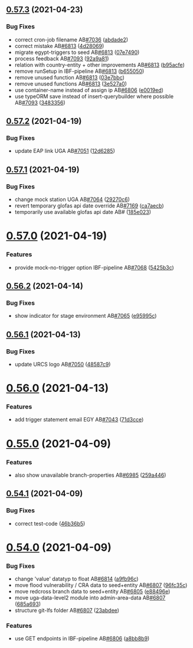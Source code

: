 ## [0.57.3](https://github.com/rodekruis/IBF-system/compare/v0.57.2...v0.57.3) (2021-04-23)


### Bug Fixes

* correct cron-job filename AB[#7036](https://github.com/rodekruis/IBF-system/issues/7036) ([abdade2](https://github.com/rodekruis/IBF-system/commit/abdade2eb13cc6f79ce79a9d606679af3c64c96c))
* correct mistake AB[#6813](https://github.com/rodekruis/IBF-system/issues/6813) ([4d28069](https://github.com/rodekruis/IBF-system/commit/4d280694836c0f5c1b39f748a37361ca43f5cfd1))
* migrate egypt-triggers to seed AB[#6813](https://github.com/rodekruis/IBF-system/issues/6813) ([07e7490](https://github.com/rodekruis/IBF-system/commit/07e7490f51320954f41376cdcabf0f90f4838059))
* process feedback AB[#7093](https://github.com/rodekruis/IBF-system/issues/7093) ([92a9a81](https://github.com/rodekruis/IBF-system/commit/92a9a81a85aa3e67f61a10b8dd7a5820da54c95d))
* relation with country-entity + other improvements AB[#6813](https://github.com/rodekruis/IBF-system/issues/6813) ([b95acfe](https://github.com/rodekruis/IBF-system/commit/b95acfea41d3f6ca6ecd088d6e5c213bcd25887c))
* remove runSetup in IBF-pipeline AB[#6813](https://github.com/rodekruis/IBF-system/issues/6813) ([b655050](https://github.com/rodekruis/IBF-system/commit/b65505094d2f6eacef4447387ca6096fdf5c7ff7))
* remove unused function AB[#6813](https://github.com/rodekruis/IBF-system/issues/6813) ([03e7bbc](https://github.com/rodekruis/IBF-system/commit/03e7bbc1fa89876e4b505cadfadf89193fb542a6))
* remove unused functions AB[#6813](https://github.com/rodekruis/IBF-system/issues/6813) ([3e527a0](https://github.com/rodekruis/IBF-system/commit/3e527a0298c4380e94a0c671ca90a7fa6aa554b5))
* use container-name instead of assign ip AB[#6806](https://github.com/rodekruis/IBF-system/issues/6806) ([e0019ed](https://github.com/rodekruis/IBF-system/commit/e0019ed8c094b2f634d7ea5296fd2cf08ae3d309))
* use typeORM save instead of insert-querybuilder where possible AB[#7093](https://github.com/rodekruis/IBF-system/issues/7093) ([3483356](https://github.com/rodekruis/IBF-system/commit/3483356f9196f0b76d0ccdeda7598da407fe403a))



## [0.57.2](https://github.com/rodekruis/IBF-system/compare/v0.57.1...v0.57.2) (2021-04-19)


### Bug Fixes

* update EAP link UGA AB[#7051](https://github.com/rodekruis/IBF-system/issues/7051) ([12d6285](https://github.com/rodekruis/IBF-system/commit/12d6285564579911ba8030fc63b815d31ce97b03))



## [0.57.1](https://github.com/rodekruis/IBF-system/compare/v0.57.0...v0.57.1) (2021-04-19)


### Bug Fixes

* change mock station UGA AB[#7064](https://github.com/rodekruis/IBF-system/issues/7064) ([29270c6](https://github.com/rodekruis/IBF-system/commit/29270c665f24ee024003cddc17c26beb4fc75b18))
* revert temporary glofas api date override AB[#7169](https://github.com/rodekruis/IBF-system/issues/7169) ([ca7aecb](https://github.com/rodekruis/IBF-system/commit/ca7aecb485521847fc99ab2facc7ee67e80e78e3))
* temporarily use available glofas api date AB# ([185e023](https://github.com/rodekruis/IBF-system/commit/185e0232dace0da508bf88c55b7cf60bff727c25))



# [0.57.0](https://github.com/rodekruis/IBF-system/compare/v0.56.2...v0.57.0) (2021-04-19)


### Features

* provide mock-no-trigger option IBF-pipeline AB[#7068](https://github.com/rodekruis/IBF-system/issues/7068) ([5425b3c](https://github.com/rodekruis/IBF-system/commit/5425b3c793b374543de805a81d2adc136d986396))



## [0.56.2](https://github.com/rodekruis/IBF-system/compare/v0.56.1...v0.56.2) (2021-04-14)


### Bug Fixes

* show indicator for stage environment AB[#7065](https://github.com/rodekruis/IBF-system/issues/7065) ([e95995c](https://github.com/rodekruis/IBF-system/commit/e95995cb54f7144a16ff8364029cd4043eabfab8))



## [0.56.1](https://github.com/rodekruis/IBF-system/compare/v0.56.0...v0.56.1) (2021-04-13)


### Bug Fixes

* update URCS logo AB[#7050](https://github.com/rodekruis/IBF-system/issues/7050) ([48587c9](https://github.com/rodekruis/IBF-system/commit/48587c9fecc0a7001f0decf905766a16416616c6))



# [0.56.0](https://github.com/rodekruis/IBF-system/compare/v0.55.0...v0.56.0) (2021-04-13)


### Features

* add trigger statement email EGY AB[#7043](https://github.com/rodekruis/IBF-system/issues/7043) ([71d3cce](https://github.com/rodekruis/IBF-system/commit/71d3ccee7e17e4bd8969430789ab7112bf2a8be3))



# [0.55.0](https://github.com/rodekruis/IBF-system/compare/v0.54.1...v0.55.0) (2021-04-09)


### Features

* also show unavailable branch-properties AB[#6985](https://github.com/rodekruis/IBF-system/issues/6985) ([259a446](https://github.com/rodekruis/IBF-system/commit/259a4467296fc3d5ef20e59680c01fb73c756c40))



## [0.54.1](https://github.com/rodekruis/IBF-system/compare/v0.54.0...v0.54.1) (2021-04-09)


### Bug Fixes

* correct test-code ([46b36b5](https://github.com/rodekruis/IBF-system/commit/46b36b55eaafd8f76976af2d6a43e1a8b1e1d13b))



# [0.54.0](https://github.com/rodekruis/IBF-system/compare/v0.53.0...v0.54.0) (2021-04-09)


### Bug Fixes

* change 'value' datatyp to float AB[#6814](https://github.com/rodekruis/IBF-system/issues/6814) ([a9fb96c](https://github.com/rodekruis/IBF-system/commit/a9fb96cc074a8e152b11def9f31064a0345ee735))
* move flood vulnerability / CRA data to seed+entity AB[#6807](https://github.com/rodekruis/IBF-system/issues/6807) ([96fc35c](https://github.com/rodekruis/IBF-system/commit/96fc35ca2406183d8e95b15128b7de76960ae009))
* move redcross branch data to seed+entity AB[#6805](https://github.com/rodekruis/IBF-system/issues/6805) ([e88496e](https://github.com/rodekruis/IBF-system/commit/e88496e197e227e245537d86c642bb61a8f7c97a))
* move uga-data-level2 module into admin-area-data AB[#6807](https://github.com/rodekruis/IBF-system/issues/6807) ([685a693](https://github.com/rodekruis/IBF-system/commit/685a6932f0a1a4506f70becf15e6d62438518f9c))
* structure git-lfs folder AB[#6807](https://github.com/rodekruis/IBF-system/issues/6807) ([23abdee](https://github.com/rodekruis/IBF-system/commit/23abdee2382ddcbe99cf9812e9969878a8562f94))


### Features

* use GET endpoints in IBF-pipeline AB[#6806](https://github.com/rodekruis/IBF-system/issues/6806) ([a8bb8b9](https://github.com/rodekruis/IBF-system/commit/a8bb8b989bbc42366d28f9bafb56ad47fdba3e18))



